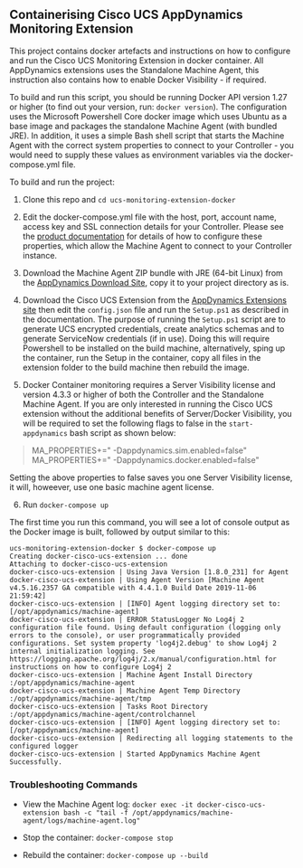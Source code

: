 ## Containerising Cisco UCS AppDynamics Monitoring Extension 

This project contains docker artefacts and instructions on how to configure and run the Cisco UCS Monitoring Extension in docker container. All AppDynamics extensions uses the Standalone Machine Agent, this instruction also contains how to enable Docker Visibility -  if required. 
 
To build and run this script, you should be running Docker API version 1.27 or higher (to find out your version, run: `docker version`). The configuration uses the Microsoft Powershell Core docker image which uses Ubuntu as a base image and packages the standalone Machine Agent (with bundled JRE). In addition, it uses a simple Bash shell script that starts the Machine Agent with the correct system properties to connect to your Controller - you would need to supply these values as environment variables via the docker-compose.yml file.

To build and run the project:

1. Clone this repo and `cd ucs-monitoring-extension-docker`

2. Edit the docker-compose.yml file with the host, port, account name, access key and SSL connection details for your Controller. Please see the [product documentation](https://docs.appdynamics.com/display/latest/Standalone+Machine+Agent+Configuration+Properties)  for details of how to configure these properties, which allow the Machine Agent to connect to your Controller instance.

3. Download the Machine Agent ZIP bundle with JRE (64-bit Linux) from the [AppDynamics Download Site](https://download.appdynamics.com), copy it to your project directory as is. 

4. Download the Cisco UCS Extension from the [AppDynamics Extensions site](https://www.appdynamics.com/community/exchange/cisco-ucs-monitoring-extension/) then edit the `config.json` file and run the `Setup.ps1`  as described in the documentation. The purpose of running the `Setup.ps1` script are to generate UCS encrypted credentials, create analytics schemas and to generate ServiceNow credentials (if in use).  Doing this will require Powershell to be installed on the build machine, alternatively, sping up the container, run the Setup in the container, copy all files in the extension folder to the build machine then rebuild the image. 

5.  Docker Container monitoring requires a Server Visibility license and version 4.3.3 or higher of both the Controller and the Standalone Machine Agent. If you are only interested in running the Cisco UCS extension without the additional benefits of Server/Docker Visibility, you will be required to set the following flags to false in the `start-appdynamics` bash script as shown below: 

>  MA_PROPERTIES+=" -Dappdynamics.sim.enabled=false"
>  MA_PROPERTIES+=" -Dappdynamics.docker.enabled=false"

 Setting the above properties to false saves you one Server Visibility license, it will, howeever, use one basic machine agent license. 

6. Run `docker-compose up`

The first time you run this command, you will see a lot of console output as the Docker image is built, followed by output similar to this:

```
ucs-monitoring-extension-docker $ docker-compose up
Creating docker-cisco-ucs-extension ... done
Attaching to docker-cisco-ucs-extension
docker-cisco-ucs-extension | Using Java Version [1.8.0_231] for Agent
docker-cisco-ucs-extension | Using Agent Version [Machine Agent v4.5.16.2357 GA compatible with 4.4.1.0 Build Date 2019-11-06 21:59:42]
docker-cisco-ucs-extension | [INFO] Agent logging directory set to: [/opt/appdynamics/machine-agent]
docker-cisco-ucs-extension | ERROR StatusLogger No Log4j 2 configuration file found. Using default configuration (logging only errors to the console), or user programmatically provided configurations. Set system property 'log4j2.debug' to show Log4j 2 internal initialization logging. See https://logging.apache.org/log4j/2.x/manual/configuration.html for instructions on how to configure Log4j 2
docker-cisco-ucs-extension | Machine Agent Install Directory :/opt/appdynamics/machine-agent
docker-cisco-ucs-extension | Machine Agent Temp Directory :/opt/appdynamics/machine-agent/tmp
docker-cisco-ucs-extension | Tasks Root Directory :/opt/appdynamics/machine-agent/controlchannel
docker-cisco-ucs-extension | [INFO] Agent logging directory set to: [/opt/appdynamics/machine-agent]
docker-cisco-ucs-extension | Redirecting all logging statements to the configured logger
docker-cisco-ucs-extension | Started AppDynamics Machine Agent Successfully.
```
### Troubleshooting Commands

- View the Machine Agent log: `docker exec -it docker-cisco-ucs-extension bash -c "tail -f /opt/appdynamics/machine-agent/logs/machine-agent.log"`

- Stop the container: `docker-compose stop`

- Rebuild the container: `docker-compose up --build`
